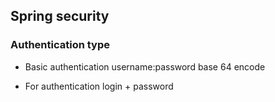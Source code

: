 ## Spring security 
### Authentication type

- Basic authentication
username:password
base 64 encode 

- For authentication 
login + password 


